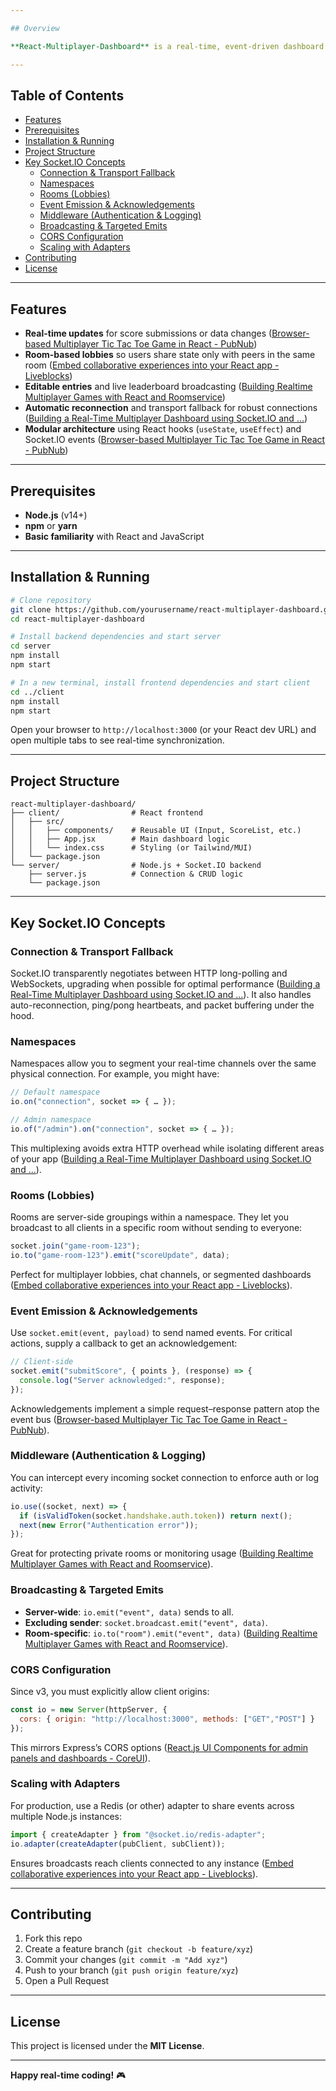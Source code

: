 ```yaml
---

## Overview

**React-Multiplayer-Dashboard** is a real-time, event-driven dashboard built with React and Socket.IO. Users can join “rooms,” submit scores or data, and instantly see updates broadcast to every connected client—no manual refresh required. This README digs into the Socket.IO features that power your dashboard’s low-latency interactivity and explains how they map to your code.

---
```


## Table of Contents

- [Features](#features)  
- [Prerequisites](#prerequisites)  
- [Installation & Running](#installation--running)  
- [Project Structure](#project-structure)  
- [Key Socket.IO Concepts](#key-socketio-concepts)  
  - [Connection & Transport Fallback](#connection--transport-fallback)  
  - [Namespaces](#namespaces)  
  - [Rooms (Lobbies)](#rooms-lobbies)  
  - [Event Emission & Acknowledgements](#event-emission--acknowledgements)  
  - [Middleware (Authentication & Logging)](#middleware-authentication--logging)  
  - [Broadcasting & Targeted Emits](#broadcasting--targeted-emits)  
  - [CORS Configuration](#cors-configuration)  
  - [Scaling with Adapters](#scaling-with-adapters)  
- [Contributing](#contributing)  
- [License](#license)  

---

## Features

- **Real-time updates** for score submissions or data changes  ([Browser-based Multiplayer Tic Tac Toe Game in React - PubNub](https://www.pubnub.com/blog/browser-based-multiplayer-tic-tac-toe-game-in-react/?utm_source=chatgpt.com))  
- **Room-based lobbies** so users share state only with peers in the same room  ([Embed collaborative experiences into your React app - Liveblocks](https://liveblocks.io/technology/collaborative-react-application?utm_source=chatgpt.com))  
- **Editable entries** and live leaderboard broadcasting  ([Building Realtime Multiplayer Games with React and Roomservice](https://blog.simonireilly.com/posts/building-games-with-react-01/?utm_source=chatgpt.com))  
- **Automatic reconnection** and transport fallback for robust connections  ([Building a Real-Time Multiplayer Dashboard using Socket.IO and ...](https://www.youtube.com/watch?v=QMQDjpGmvmw&utm_source=chatgpt.com))  
- **Modular architecture** using React hooks (`useState`, `useEffect`) and Socket.IO events  ([Browser-based Multiplayer Tic Tac Toe Game in React - PubNub](https://www.pubnub.com/blog/browser-based-multiplayer-tic-tac-toe-game-in-react/?utm_source=chatgpt.com))  

---

## Prerequisites

- **Node.js** (v14+)  
- **npm** or **yarn**  
- **Basic familiarity** with React and JavaScript  

---

## Installation & Running

```bash
# Clone repository
git clone https://github.com/yourusername/react-multiplayer-dashboard.git
cd react-multiplayer-dashboard

# Install backend dependencies and start server
cd server
npm install
npm start

# In a new terminal, install frontend dependencies and start client
cd ../client
npm install
npm start
```

Open your browser to `http://localhost:3000` (or your React dev URL) and open multiple tabs to see real-time synchronization.

---

## Project Structure

```
react-multiplayer-dashboard/
├── client/                # React frontend
│   ├── src/
│   │   ├── components/    # Reusable UI (Input, ScoreList, etc.)
│   │   ├── App.jsx        # Main dashboard logic
│   │   └── index.css      # Styling (or Tailwind/MUI)
│   └── package.json
└── server/                # Node.js + Socket.IO backend
    ├── server.js          # Connection & CRUD logic
    └── package.json
```

---

## Key Socket.IO Concepts

### Connection & Transport Fallback  
Socket.IO transparently negotiates between HTTP long-polling and WebSockets, upgrading when possible for optimal performance  ([Building a Real-Time Multiplayer Dashboard using Socket.IO and ...](https://www.youtube.com/watch?v=QMQDjpGmvmw&utm_source=chatgpt.com)). It also handles auto-reconnection, ping/pong heartbeats, and packet buffering under the hood.

### Namespaces  
Namespaces allow you to segment your real-time channels over the same physical connection. For example, you might have:

```js
// Default namespace
io.on("connection", socket => { … });

// Admin namespace
io.of("/admin").on("connection", socket => { … });
```  
This multiplexing avoids extra HTTP overhead while isolating different areas of your app  ([Building a Real-Time Multiplayer Dashboard using Socket.IO and ...](https://www.youtube.com/watch?v=QMQDjpGmvmw&utm_source=chatgpt.com)).

### Rooms (Lobbies)  
Rooms are server-side groupings within a namespace. They let you broadcast to all clients in a specific room without sending to everyone:

```js
socket.join("game-room-123");
io.to("game-room-123").emit("scoreUpdate", data);
```  
Perfect for multiplayer lobbies, chat channels, or segmented dashboards  ([Embed collaborative experiences into your React app - Liveblocks](https://liveblocks.io/technology/collaborative-react-application?utm_source=chatgpt.com)).

### Event Emission & Acknowledgements  
Use `socket.emit(event, payload)` to send named events. For critical actions, supply a callback to get an acknowledgement:

```js
// Client-side
socket.emit("submitScore", { points }, (response) => {
  console.log("Server acknowledged:", response);
});
```  
Acknowledgements implement a simple request–response pattern atop the event bus  ([Browser-based Multiplayer Tic Tac Toe Game in React - PubNub](https://www.pubnub.com/blog/browser-based-multiplayer-tic-tac-toe-game-in-react/?utm_source=chatgpt.com)).

### Middleware (Authentication & Logging)  
You can intercept every incoming socket connection to enforce auth or log activity:

```js
io.use((socket, next) => {
  if (isValidToken(socket.handshake.auth.token)) return next();
  next(new Error("Authentication error"));
});
```  
Great for protecting private rooms or monitoring usage  ([Building Realtime Multiplayer Games with React and Roomservice](https://blog.simonireilly.com/posts/building-games-with-react-01/?utm_source=chatgpt.com)).

### Broadcasting & Targeted Emits  
- **Server-wide**: `io.emit("event", data)` sends to all.  
- **Excluding sender**: `socket.broadcast.emit("event", data)`.  
- **Room-specific**: `io.to("room").emit("event", data)`  ([Building Realtime Multiplayer Games with React and Roomservice](https://blog.simonireilly.com/posts/building-games-with-react-01/?utm_source=chatgpt.com)).

### CORS Configuration  
Since v3, you must explicitly allow client origins:

```js
const io = new Server(httpServer, {
  cors: { origin: "http://localhost:3000", methods: ["GET","POST"] }
});
```  
This mirrors Express’s CORS options  ([React.js UI Components for admin panels and dashboards - CoreUI](https://coreui.io/react/?utm_source=chatgpt.com)).

### Scaling with Adapters  
For production, use a Redis (or other) adapter to share events across multiple Node.js instances:

```js
import { createAdapter } from "@socket.io/redis-adapter";
io.adapter(createAdapter(pubClient, subClient));
```  
Ensures broadcasts reach clients connected to any instance  ([Embed collaborative experiences into your React app - Liveblocks](https://liveblocks.io/technology/collaborative-react-application?utm_source=chatgpt.com)).

---

## Contributing

1. Fork this repo  
2. Create a feature branch (`git checkout -b feature/xyz`)  
3. Commit your changes (`git commit -m "Add xyz"`)  
4. Push to your branch (`git push origin feature/xyz`)  
5. Open a Pull Request  

---

## License

This project is licensed under the **MIT License**.  

---

**Happy real-time coding!** 🎮
